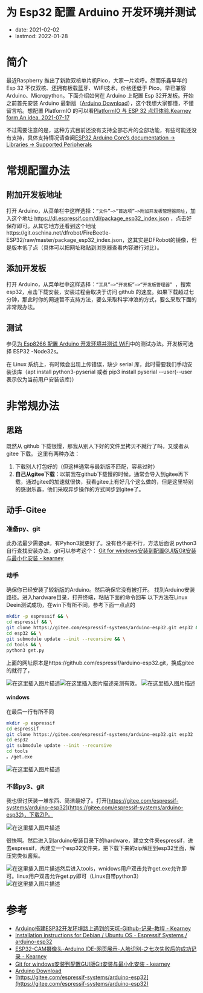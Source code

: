 # 为 Esp32 配置 Arduino 开发环境并测试
- date: 2021-02-02
- lastmod: 2022-01-28

# 简介

最近Raspberry 推出了新款双核单片机Pico，大家一片欢呼。然而乐鑫早年的 Esp 32 不仅双核、还拥有板载蓝牙、WIFI技术，价格还低于 Pico，早已兼容 Arduino、Micropython。下面介绍如何在 Arduino 上配置 Esp 32开发板。开始之前首先安装 Arduino 最新版（[Arduino Download](https://www.arduino.cc/en/software)），这个我想大家都懂，不懂留言哈。想配置 PlatformIO 的可以看[PlatformIO 与 ESP 32 点灯体验.Kearney form An idea. 2021-07-17](https://blog.csdn.net/weixin_43031092/article/details/118861747)

不过需要注意的是，这种方式目前还没有支持全部芯片的全部功能，有些可能还没有支持，具体支持情况请查阅[ESP32 Arduino Core’s documentation -> Libraries -> Supported Peripherals](https://docs.espressif.com/projects/arduino-esp32/en/latest/libraries.html)

# 常规配置办法
## 附加开发板地址
打开 Arduino，从菜单栏中这样选择：`“文件”–>“首选项”–>附加开发板管理器网址`，加入这个地址 https://dl.espressif.com/dl/package_esp32_index.json ，点击好保存即可。从其它地方还看到这个地址https://git.oschina.net/dfrobot/FireBeetle-ESP32/raw/master/package_esp32_index.json，这其实是DFRobot的镜像，但是版本低了点（具体可以把网址粘贴到浏览器查看内容进行对比）。

## 添加开发板

打开 Arduino，从菜单栏中这样选择：`“工具”–>“开发板”–>“开发板管理器” `，搜索 esp32，点击下载安装，安装过程会取决于访问 github 的速度。如果下载超过七分钟，那此时你的网速暂不支持方法，要么采取科学冲浪的方式，要么采取下面的非常规办法。

## 测试

参见[为 Esp8266 配置 Arduino 开发环境并测试 WiFi](/hackaday/esp8266/arduino.md)中的测试办法。开发板可选择 ESP32 -Node32s。

在 Linux 系统上，有时候会出现上传错误，缺少 serial 库，此时需要我们手动安装该库（apt install python3-pyserial 或者 pip3 install pyserial --user(--user表示仅为当前用户安装该库)）

# 非常规办法
## 思路

既然从 github 下载很慢，那我从别人下好的文件里拷贝不就行了吗，又或者从 gitee 下载。
这里有两种办法：
1. 下载别人打包好的（但这样通常与最新版不匹配，容易过时）
2. **自己从gitee下载**：以前我在github下载慢的时候，通常会导入到gitee再下载，通过gitee的加速就很快，我看gitee上有好几个这么做的，但是这里特别的感谢乐鑫，他们采取异步操作的方式同步到gitee了。

## 动手-Gitee
### 准备py、git

此办法最少需要git，有Pyhon3就更好了。没有也不是不行，方法后面说
python3自行查找安装办法，git可以参考这个： [Git for windows安装到配置GUI版Git安装与最小化安装 - kearney](https://blog.csdn.net/weixin_43031092/article/details/112549639?ops_request_misc=%257B%2522request%255Fid%2522%253A%2522161225034616780261994876%2522%252C%2522scm%2522%253A%252220140713.130102334.pc%255Fblog.%2522%257D&request_id=161225034616780261994876&biz_id=0&utm_medium=distribute.pc_search_result.none-task-blog-2~blog~first_rank_v2~rank_v29-1-112549639.pc_v2_rank_blog_default&utm_term=git&spm=1018.2226.3001.4450)

### 动手

确保你已经安装了较新版的Arduino。然后确保它没有被打开。
找到Arduino安装路径。进入hardware目录，打开终端，粘贴下面的命令回车
以下方法在Linux Deein测试成功，在win下有所不同，参考下面一点点的
```bash
mkdir -p espressif && \
cd espressif && \
git clone https://gitee.com/espressif-systems/arduino-esp32.git esp32 && \
cd esp32 && \
git submodule update --init --recursive && \
cd tools && \
python3 get.py
```

上面的网址原本是https://github.com/espressif/arduino-esp32.git，换成gitee的就行了，

![在这里插入图片描述](https://img-blog.csdnimg.cn/20210202153411607.png?x-oss-process=image/watermark,type_ZmFuZ3poZW5naGVpdGk,shadow_10,text_aHR0cHM6Ly9ibG9nLmNzZG4ubmV0L3dlaXhpbl80MzAzMTA5Mg==,size_16,color_FFFFFF,t_70)![在这里插入图片描述](https://img-blog.csdnimg.cn/20210202153550686.png?x-oss-process=image/watermark,type_ZmFuZ3poZW5naGVpdGk,shadow_10,text_aHR0cHM6Ly9ibG9nLmNzZG4ubmV0L3dlaXhpbl80MzAzMTA5Mg==,size_16,color_FFFFFF,t_70)亲测有效。
![在这里插入图片描述](https://img-blog.csdnimg.cn/20210202154144648.png?x-oss-process=image/watermark,type_ZmFuZ3poZW5naGVpdGk,shadow_10,text_aHR0cHM6Ly9ibG9nLmNzZG4ubmV0L3dlaXhpbl80MzAzMTA5Mg==,size_16,color_FFFFFF,t_70)

#### windows

在最后一行有所不同
```bash
mkdir -p espressif
cd espressif 
git clone https://gitee.com/espressif-systems/arduino-esp32.git esp32 
cd esp32
git submodule update --init --recursive
cd tools
。/get.exe
```

![在这里插入图片描述](https://img-blog.csdnimg.cn/20210301103309380.png?x-oss-process=image/watermark,type_ZmFuZ3poZW5naGVpdGk,shadow_10,text_aHR0cHM6Ly9ibG9nLmNzZG4ubmV0L3dlaXhpbl80MzAzMTA5Mg==,size_16,color_FFFFFF,t_70)

### 不装py3、git

我也很讨厌装一堆东西、简洁最好了。打开[https://gitee.com/espressif-systems/arduino-esp32](https://gitee.com/espressif-systems/arduino-esp32)，下载ZIP。

![在这里插入图片描述](https://img-blog.csdnimg.cn/2021020215395853.png?x-oss-process=image/watermark,type_ZmFuZ3poZW5naGVpdGk,shadow_10,text_aHR0cHM6Ly9ibG9nLmNzZG4ubmV0L3dlaXhpbl80MzAzMTA5Mg==,size_16,color_FFFFFF,t_70)

很快啊。然后进入到arduino安装目录下的hardware，建立文件夹espressif，进去espressif，再建立一个esp32文件夹，把下载下来的zip解压到esp32里面，解压完类似酱紫。

![在这里插入图片描述](https://img-blog.csdnimg.cn/20210202154420636.png?x-oss-process=image/watermark,type_ZmFuZ3poZW5naGVpdGk,shadow_10,text_aHR0cHM6Ly9ibG9nLmNzZG4ubmV0L3dlaXhpbl80MzAzMTA5Mg==,size_16,color_FFFFFF,t_70)然后进入tools，wnidows用户双击允许get.exe允许即可。linux用户双击允许get.py即可（Linux自带python3）
![在这里插入图片描述](https://img-blog.csdnimg.cn/20210202154514997.png?x-oss-process=image/watermark,type_ZmFuZ3poZW5naGVpdGk,shadow_10,text_aHR0cHM6Ly9ibG9nLmNzZG4ubmV0L3dlaXhpbl80MzAzMTA5Mg==,size_16,color_FFFFFF,t_70)


# 参考

- [Arduino搭建ESP32开发环境路上遇到的天坑-Github-记录-教程 - Kearney](https://blog.csdn.net/weixin_43031092/article/details/106860485)
- [Installation instructions for Debian / Ubuntu OS - Espressif Systems / arduino-esp32 ](https://gitee.com/espressif-systems/arduino-esp32/blob/master/docs/arduino-ide/debian_ubuntu.md)
- [ESP32-CAM摄像头-Arduino IDE-网页展示-人脸识别-之七次失败后的成功记录 - Kearney](https://blog.csdn.net/weixin_43031092/article/details/106962217?ops_request_misc=%257B%2522request%255Fid%2522%253A%2522161224981316780265457517%2522%252C%2522scm%2522%253A%252220140713.130102334.pc%255Fblog.%2522%257D&request_id=161224981316780265457517&biz_id=0&utm_medium=distribute.pc_search_result.none-task-blog-2~blog~first_rank_v2~rank_v29-2-106962217.pc_v2_rank_blog_default&utm_term=esp32&spm=1018.2226.3001.4450)
- [Git for windows安装到配置GUI版Git安装与最小化安装 - kearney](https://blog.csdn.net/weixin_43031092/article/details/112549639?ops_request_misc=%257B%2522request%255Fid%2522%253A%2522161225034616780261994876%2522%252C%2522scm%2522%253A%252220140713.130102334.pc%255Fblog.%2522%257D&request_id=161225034616780261994876&biz_id=0&utm_medium=distribute.pc_search_result.none-task-blog-2~blog~first_rank_v2~rank_v29-1-112549639.pc_v2_rank_blog_default&utm_term=git&spm=1018.2226.3001.4450)
- [Arduino Download](https://www.arduino.cc/en/software)
- [https://gitee.com/espressif-systems/arduino-esp32](https://gitee.com/espressif-systems/arduino-esp32)
